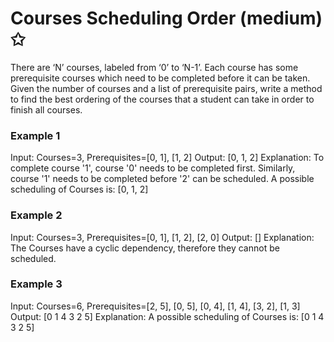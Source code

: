 # Courses Scheduling Order (medium) ✩

 There are ‘N’ courses, labeled from ‘0’ to ‘N-1’. Each course has some prerequisite courses 
 which need to be completed before it can be taken. Given the number of courses and a list of 
 prerequisite pairs, write a method to find the best ordering of the courses that a 
 student can take in order to finish all courses.

### Example 1
Input: Courses=3, Prerequisites=[0, 1], [1, 2]
Output: [0, 1, 2]
Explanation: To complete course '1', course '0' needs to be completed first. Similarly, course '1' needs
to be completed before '2' can be scheduled. A possible scheduling of Courses is: [0, 1, 2] 


### Example 2
Input: Courses=3, Prerequisites=[0, 1], [1, 2], [2, 0]
Output: []
Explanation: The Courses have a cyclic dependency, therefore they cannot be scheduled.

### Example 3
Input: Courses=6, Prerequisites=[2, 5], [0, 5], [0, 4], [1, 4], [3, 2], [1, 3]
Output: [0 1 4 3 2 5] 
Explanation: A possible scheduling of Courses is: [0 1 4 3 2 5] 

